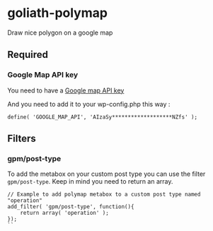 # goliath-polymap

Draw nice polygon on a google map

## Required

### Google Map API key

You need to have a [Google map API key](https://developers.google.com/maps/documentation/javascript/get-api-key)

And you need to add it to your wp-config.php this way :

```
define( 'GOOGLE_MAP_API', 'AIzaSy*******************NZfs' );
```

## Filters

### gpm/post-type

To add the metabox on your custom post type you can use the filter `gpm/post-type`. Keep in mind you need to return an array.

````
// Example to add polymap metabox to a custom post type named "operation"
add_filter( 'gpm/post-type', function(){
    return array( 'operation' );
});
``